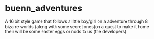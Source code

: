 # buenn_adventures
A 16 bit style game that follows a little boy/girl on a adventure through 8 bizarre worlds (along with some secret ones)on a quest to make it home 
their will be some easter eggs or nods to us (the developers)
